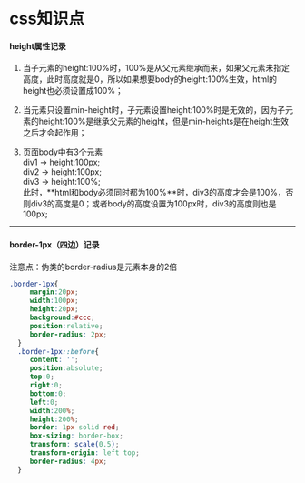 # css知识点
#### height属性记录
1. 当子元素的height:100%时，100%是从父元素继承而来，如果父元素未指定高度，此时高度就是0，所以如果想要body的height:100%生效，html的height也必须设置成100%；  


2. 当元素只设置min-height时，子元素设置height:100%时是无效的，因为子元素的height:100%是继承父元素的height，但是min-heights是在height生效之后才会起作用；


3. 页面body中有3个元素  
   div1 -> height:100px;   
   div2 -> height:100px;  
   div3 -> height:100%;  
   此时，**html和body必须同时都为100%**时，div3的高度才会是100%，否则div3的高度是0；或者body的高度设置为100px时，div3的高度则也是100px;
---
#### border-1px（四边）记录
注意点：伪类的border-radius是元素本身的2倍
```css
.border-1px{
     margin:20px;
     width:100px;
     height:20px;
     background:#ccc;
     position:relative;
     border-radius: 2px;
  }
  .border-1px::before{
     content: '';
     position:absolute;
     top:0;
     right:0;
     bottom:0;
     left:0;
     width:200%;
     height:200%;
     border: 1px solid red;
     box-sizing: border-box;
     transform: scale(0.5);
     transform-origin: left top;
     border-radius: 4px;
  }
```
